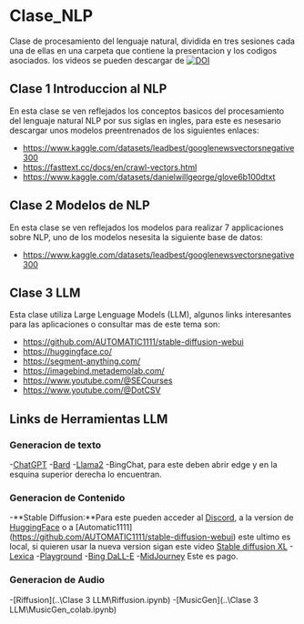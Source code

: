 # Clase_NLP
Clase de procesamiento del lenguaje natural, dividida en tres sesiones cada una de ellas en una carpeta que contiene la presentacion y los codigos asociados. los videos se pueden descargar de [![DOI](https://zenodo.org/badge/DOI/10.5281/zenodo.8248144.svg)](https://doi.org/10.5281/zenodo.8248144)


## Clase 1 Introduccion al NLP
En esta clase se ven reflejados los conceptos basicos del procesamiento del lenguaje natural NLP por sus siglas en ingles, para este es nesesario descargar unos modelos preentrenados de los siguientes enlaces:

- https://www.kaggle.com/datasets/leadbest/googlenewsvectorsnegative300
- https://fasttext.cc/docs/en/crawl-vectors.html
- https://www.kaggle.com/datasets/danielwillgeorge/glove6b100dtxt


## Clase 2 Modelos de NLP 
En esta clase se ven reflejados los modelos para realizar 7 applicaciones sobre NLP, uno de los modelos nesesita la siguiente base de datos:

- https://www.kaggle.com/datasets/leadbest/googlenewsvectorsnegative300

## Clase 3 LLM
Esta clase utiliza Large Lenguage Models (LLM), algunos links interesantes para las aplicaciones o consultar mas de este tema son:

- https://github.com/AUTOMATIC1111/stable-diffusion-webui
- https://huggingface.co/
- https://segment-anything.com/
- https://imagebind.metademolab.com/
- https://www.youtube.com/@SECourses
- https://www.youtube.com/@DotCSV

## Links de Herramientas LLM

### Generacion de texto

-[ChatGPT](chat.openai.com)
-[Bard](https://bard.google.com/)
-[Llama2](https://huggingface.co/docs/transformers/model_doc/llama2)
-BingChat, para este deben abrir edge y en la esquina superior derecha lo encuentran.

### Generacion de Contenido

-**Stable Diffusion:**Para este pueden acceder al [Discord](https://discord.com/invite/stablediffusion), a la version de [HuggingFace](https://huggingface.co/spaces/stabilityai/stable-diffusion) o a [Automatic1111] (https://github.com/AUTOMATIC1111/stable-diffusion-webui) este ultimo es local, si quieren usar la nueva version sigan este video [Stable diffusion XL](https://www.youtube.com/watch?v=cS3-5vMxjVE&ab_channel=DotCSV)
-[Lexica](https://lexica.art/)
-[Playground](https://playgroundai.com/)
-[Bing DaLL-E](https://www.bing.com/create)
-[MidJourney](https://www.midjourney.com/home/?callbackUrl=%2Fapp%2F) Este es pago.

### Generacion de Audio
-[Riffusion](..\Clase 3 LLM\Riffusion.ipynb)
-[MusicGen](..\Clase 3 LLM\MusicGen_colab.ipynb)
